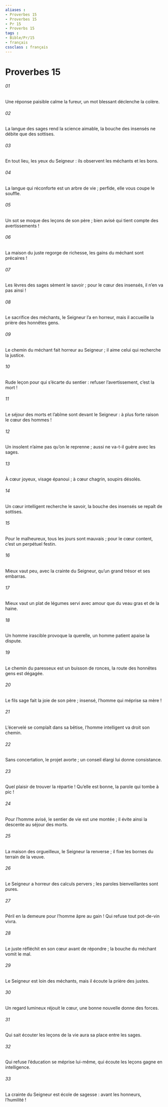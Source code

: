 ```yaml
---
aliases : 
- Proverbes 15
- Proverbes 15
- Pr 15
- Proverbs 15
tags : 
- Bible/Pr/15
- français
cssclass : français
---
```


# Proverbes 15

###### 01
Une réponse paisible calme la fureur,
un mot blessant déclenche la colère.
###### 02
La langue des sages rend la science aimable,
la bouche des insensés ne débite que des sottises.
###### 03
En tout lieu, les yeux du Seigneur :
ils observent les méchants et les bons.
###### 04
La langue qui réconforte est un arbre de vie ;
perfide, elle vous coupe le souffle.
###### 05
Un sot se moque des leçons de son père ;
bien avisé qui tient compte des avertissements !
###### 06
La maison du juste regorge de richesse,
les gains du méchant sont précaires !
###### 07
Les lèvres des sages sèment le savoir ;
pour le cœur des insensés, il n’en va pas ainsi !
###### 08
Le sacrifice des méchants, le Seigneur l’a en horreur,
mais il accueille la prière des honnêtes gens.
###### 09
Le chemin du méchant fait horreur au Seigneur ;
il aime celui qui recherche la justice.
###### 10
Rude leçon pour qui s’écarte du sentier :
refuser l’avertissement, c’est la mort !
###### 11
Le séjour des morts et l’abîme sont devant le Seigneur :
à plus forte raison le cœur des hommes !
###### 12
Un insolent n’aime pas qu’on le reprenne ;
aussi ne va-t-il guère avec les sages.
###### 13
À cœur joyeux, visage épanoui ;
à cœur chagrin, soupirs désolés.
###### 14
Un cœur intelligent recherche le savoir,
la bouche des insensés se repaît de sottises.
###### 15
Pour le malheureux, tous les jours sont mauvais ;
pour le cœur content, c’est un perpétuel festin.
###### 16
Mieux vaut peu, avec la crainte du Seigneur,
qu’un grand trésor et ses embarras.
###### 17
Mieux vaut un plat de légumes servi avec amour
que du veau gras et de la haine.
###### 18
Un homme irascible provoque la querelle,
un homme patient apaise la dispute.
###### 19
Le chemin du paresseux est un buisson de ronces,
la route des honnêtes gens est dégagée.
###### 20
Le fils sage fait la joie de son père ;
insensé, l’homme qui méprise sa mère !
###### 21
L’écervelé se complaît dans sa bêtise,
l’homme intelligent va droit son chemin.
###### 22
Sans concertation, le projet avorte ;
un conseil élargi lui donne consistance.
###### 23
Quel plaisir de trouver la répartie !
Qu’elle est bonne, la parole qui tombe à pic !
###### 24
Pour l’homme avisé, le sentier de vie est une montée ;
il évite ainsi la descente au séjour des morts.
###### 25
La maison des orgueilleux, le Seigneur la renverse ;
il fixe les bornes du terrain de la veuve.
###### 26
Le Seigneur a horreur des calculs pervers ;
les paroles bienveillantes sont pures.
###### 27
Péril en la demeure pour l’homme âpre au gain !
Qui refuse tout pot-de-vin vivra.
###### 28
Le juste réfléchit en son cœur avant de répondre ;
la bouche du méchant vomit le mal.
###### 29
Le Seigneur est loin des méchants,
mais il écoute la prière des justes.
###### 30
Un regard lumineux réjouit le cœur,
une bonne nouvelle donne des forces.
###### 31
Qui sait écouter les leçons de la vie
aura sa place entre les sages.
###### 32
Qui refuse l’éducation se méprise lui-même,
qui écoute les leçons gagne en intelligence.
###### 33
La crainte du Seigneur est école de sagesse :
avant les honneurs, l’humilité !
